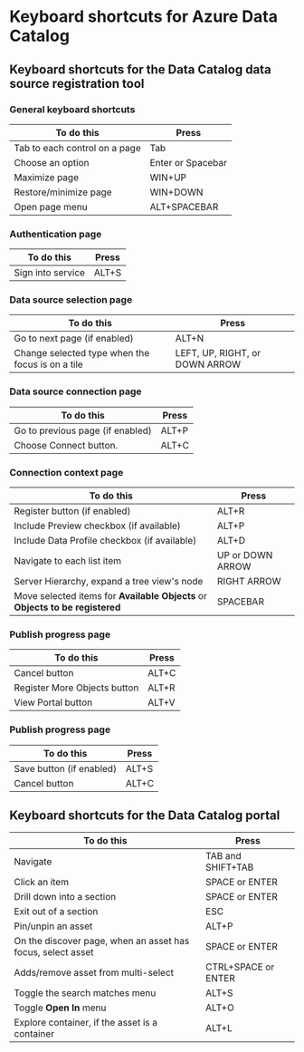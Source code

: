 <properties
	pageTitle="Azure Data Catalog  | Microsoft Azure"
	description="This article shows the Keyboard shortcuts for Azure Data Catalog."
	services="data-catalog"
	documentationCenter=""
	authors="spelluru"
	manager="NA"
	editor=""
	tags=""/>
<tags
	ms.service="data-catalog"
	ms.devlang="NA"
	ms.topic="article"
	ms.tgt_pltfrm="NA"
	ms.workload="data-catalog"
	ms.date="03/31/2016"
	ms.author="spelluru"/>

# Keyboard shortcuts for Azure Data Catalog

## Keyboard shortcuts for the Data Catalog data source registration tool

### General keyboard shortcuts

|To do this|Press
|---|---
|Tab to each control on a page|Tab
|Choose an option|Enter or Spacebar
|Maximize page|WIN+UP
|Restore/minimize page | WIN+DOWN
|Open page menu| ALT+SPACEBAR


### Authentication page

|To do this|Press
|---|---
|Sign into service|ALT+S

### Data source selection page

|To do this|Press
|---|---
|Go to next page (if enabled)|ALT+N
|Change selected type when the focus is on a tile|LEFT, UP, RIGHT, or DOWN ARROW

### Data source connection page

|To do this|Press
|---|---
|Go to previous page (if enabled)|ALT+P
|Choose Connect button.| ALT+C

### Connection context page

|To do this|Press
|---|---
|Register button (if enabled)| ALT+R
|Include Preview checkbox (if available)|ALT+P
|Include Data Profile checkbox (if available)|ALT+D
|Navigate to each list item|UP or DOWN ARROW
| Server Hierarchy, expand a tree view's node |RIGHT ARROW
| Move selected items for **Available Objects** or **Objects to be registered** | SPACEBAR

### Publish progress page

|To do this|Press
|---|---
|Cancel button|ALT+C
|Register More Objects button| ALT+R
|View Portal button  | ALT+V

### Publish progress page

|To do this|Press
|---|---
|Save button (if enabled)| ALT+S
|Cancel button|ALT+C

## Keyboard shortcuts for the Data Catalog portal

|To do this|Press
|---|---
|Navigate| TAB and SHIFT+TAB
|Click an item| SPACE or ENTER
|Drill down into a section| SPACE or ENTER
|Exit out of a section| ESC
|Pin/unpin an asset| ALT+P
|On the discover page, when an asset has focus, select asset| SPACE or ENTER
|Adds/remove asset from multi-select| CTRL+SPACE or ENTER
|Toggle the search matches menu| ALT+S
|Toggle **Open In** menu | ALT+O
|Explore container, if the asset is a container | ALT+L
